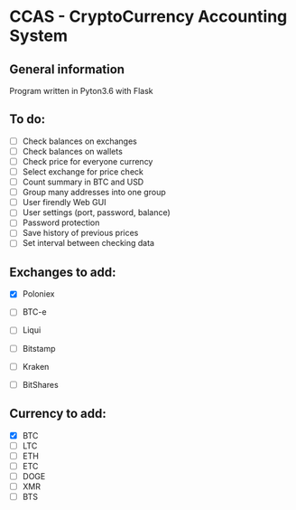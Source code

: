 # CCAS - CryptoCurrency Accounting System

## General information 
Program written in Pyton3.6 with Flask

## To do: 
- [ ] Check balances on exchanges
- [ ] Check balances on wallets
- [ ] Check price for everyone currency
- [ ] Select exchange for price check
- [ ] Count summary in BTC and USD
- [ ] Group many addresses into one group
- [ ] User firendly Web GUI
- [ ] User settings (port, password, balance)
- [ ] Password protection
- [ ] Save history of previous prices
- [ ] Set interval between checking data

## Exchanges to add:
- [X] Poloniex
- [ ] BTC-e
- [ ] Liqui
- [ ] Bitstamp
- [ ] Kraken
- [ ] BitShares


## Currency to add:
- [X] BTC
- [ ] LTC
- [ ] ETH
- [ ] ETC
- [ ] DOGE
- [ ] XMR
- [ ] BTS
